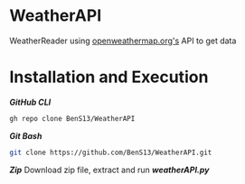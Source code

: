 # WeatherAPI
WeatherReader using [openweathermap.org's](https://openweathermap.org/current) API to get data

# Installation and Execution
***GitHub CLI***
```bash
gh repo clone BenS13/WeatherAPI
```
***Git Bash***
```bash
git clone https://github.com/BenS13/WeatherAPI.git
```
***Zip***
Download zip file, extract and run ***weatherAPI.py***

